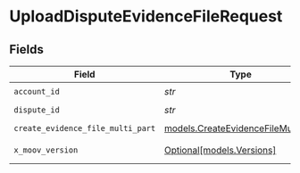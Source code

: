 # UploadDisputeEvidenceFileRequest


## Fields

| Field                                                                          | Type                                                                           | Required                                                                       | Description                                                                    |
| ------------------------------------------------------------------------------ | ------------------------------------------------------------------------------ | ------------------------------------------------------------------------------ | ------------------------------------------------------------------------------ |
| `account_id`                                                                   | *str*                                                                          | :heavy_check_mark:                                                             | N/A                                                                            |
| `dispute_id`                                                                   | *str*                                                                          | :heavy_check_mark:                                                             | N/A                                                                            |
| `create_evidence_file_multi_part`                                              | [models.CreateEvidenceFileMultiPart](../models/createevidencefilemultipart.md) | :heavy_check_mark:                                                             | N/A                                                                            |
| `x_moov_version`                                                               | [Optional[models.Versions]](../models/versions.md)                             | :heavy_minus_sign:                                                             | Specify an API version.                                                        |